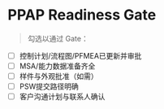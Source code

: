 # PPAP Readiness Gate

> 勾选以通过 Gate：

- [ ] 控制计划/流程图/PFMEA已更新并审批
- [ ] MSA/能力数据准备齐全
- [ ] 样件与外观批准（如需）
- [ ] PSW提交路径明确
- [ ] 客户沟通计划与联系人确认
